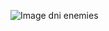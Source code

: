 ![Image](https://github.com/user-attachments/assets/6826f624-f108-495c-b874-5163af1b464d)
dni enemies
